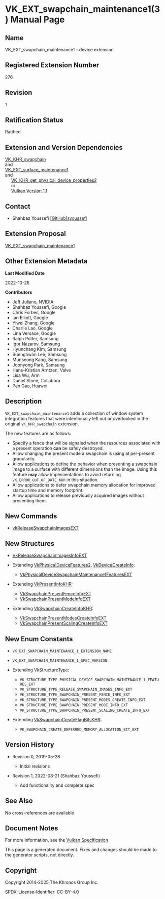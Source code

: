 # VK\_EXT\_swapchain\_maintenance1(3) Manual Page

## Name

VK\_EXT\_swapchain\_maintenance1 - device extension



## [](#_registered_extension_number)Registered Extension Number

276

## [](#_revision)Revision

1

## [](#_ratification_status)Ratification Status

Ratified

## [](#_extension_and_version_dependencies)Extension and Version Dependencies

[VK\_KHR\_swapchain](https://registry.khronos.org/vulkan/specs/latest/man/html/VK_KHR_swapchain.html)  
and  
[VK\_EXT\_surface\_maintenance1](https://registry.khronos.org/vulkan/specs/latest/man/html/VK_EXT_surface_maintenance1.html)  
and  
     [VK\_KHR\_get\_physical\_device\_properties2](https://registry.khronos.org/vulkan/specs/latest/man/html/VK_KHR_get_physical_device_properties2.html)  
     or  
     [Vulkan Version 1.1](#versions-1.1)

## [](#_contact)Contact

- Shahbaz Youssefi [\[GitHub\]syoussefi](https://github.com/KhronosGroup/Vulkan-Docs/issues/new?body=%5BVK_EXT_swapchain_maintenance1%5D%20%40syoussefi%0A%2AHere%20describe%20the%20issue%20or%20question%20you%20have%20about%20the%20VK_EXT_swapchain_maintenance1%20extension%2A)

## [](#_extension_proposal)Extension Proposal

[VK\_EXT\_swapchain\_maintenance1](https://github.com/KhronosGroup/Vulkan-Docs/tree/main/proposals/VK_EXT_swapchain_maintenance1.adoc)

## [](#_other_extension_metadata)Other Extension Metadata

**Last Modified Date**

2022-10-28

**Contributors**

- Jeff Juliano, NVIDIA
- Shahbaz Youssefi, Google
- Chris Forbes, Google
- Ian Elliott, Google
- Yiwei Zhang, Google
- Charlie Lao, Google
- Lina Versace, Google
- Ralph Potter, Samsung
- Igor Nazarov, Samsung
- Hyunchang Kim, Samsung
- Suenghwan Lee, Samsung
- Munseong Kang, Samsung
- Joonyong Park, Samsung
- Hans-Kristian Arntzen, Valve
- Lisa Wu, Arm
- Daniel Stone, Collabora
- Pan Gao, Huawei

## [](#_description)Description

`VK_EXT_swapchain_maintenance1` adds a collection of window system integration features that were intentionally left out or overlooked in the original `VK_KHR_swapchain` extension.

The new features are as follows:

- Specify a fence that will be signaled when the resources associated with a present operation **can** be safely destroyed.
- Allow changing the present mode a swapchain is using at per-present granularity.
- Allow applications to define the behavior when presenting a swapchain image to a surface with different dimensions than the image. Using this feature **may** allow implementations to avoid returning `VK_ERROR_OUT_OF_DATE_KHR` in this situation.
- Allow applications to defer swapchain memory allocation for improved startup time and memory footprint.
- Allow applications to release previously acquired images without presenting them.

## [](#_new_commands)New Commands

- [vkReleaseSwapchainImagesEXT](https://registry.khronos.org/vulkan/specs/latest/man/html/vkReleaseSwapchainImagesEXT.html)

## [](#_new_structures)New Structures

- [VkReleaseSwapchainImagesInfoEXT](https://registry.khronos.org/vulkan/specs/latest/man/html/VkReleaseSwapchainImagesInfoEXT.html)
- Extending [VkPhysicalDeviceFeatures2](https://registry.khronos.org/vulkan/specs/latest/man/html/VkPhysicalDeviceFeatures2.html), [VkDeviceCreateInfo](https://registry.khronos.org/vulkan/specs/latest/man/html/VkDeviceCreateInfo.html):
  
  - [VkPhysicalDeviceSwapchainMaintenance1FeaturesEXT](https://registry.khronos.org/vulkan/specs/latest/man/html/VkPhysicalDeviceSwapchainMaintenance1FeaturesEXT.html)
- Extending [VkPresentInfoKHR](https://registry.khronos.org/vulkan/specs/latest/man/html/VkPresentInfoKHR.html):
  
  - [VkSwapchainPresentFenceInfoEXT](https://registry.khronos.org/vulkan/specs/latest/man/html/VkSwapchainPresentFenceInfoEXT.html)
  - [VkSwapchainPresentModeInfoEXT](https://registry.khronos.org/vulkan/specs/latest/man/html/VkSwapchainPresentModeInfoEXT.html)
- Extending [VkSwapchainCreateInfoKHR](https://registry.khronos.org/vulkan/specs/latest/man/html/VkSwapchainCreateInfoKHR.html):
  
  - [VkSwapchainPresentModesCreateInfoEXT](https://registry.khronos.org/vulkan/specs/latest/man/html/VkSwapchainPresentModesCreateInfoEXT.html)
  - [VkSwapchainPresentScalingCreateInfoEXT](https://registry.khronos.org/vulkan/specs/latest/man/html/VkSwapchainPresentScalingCreateInfoEXT.html)

## [](#_new_enum_constants)New Enum Constants

- `VK_EXT_SWAPCHAIN_MAINTENANCE_1_EXTENSION_NAME`
- `VK_EXT_SWAPCHAIN_MAINTENANCE_1_SPEC_VERSION`
- Extending [VkStructureType](https://registry.khronos.org/vulkan/specs/latest/man/html/VkStructureType.html):
  
  - `VK_STRUCTURE_TYPE_PHYSICAL_DEVICE_SWAPCHAIN_MAINTENANCE_1_FEATURES_EXT`
  - `VK_STRUCTURE_TYPE_RELEASE_SWAPCHAIN_IMAGES_INFO_EXT`
  - `VK_STRUCTURE_TYPE_SWAPCHAIN_PRESENT_FENCE_INFO_EXT`
  - `VK_STRUCTURE_TYPE_SWAPCHAIN_PRESENT_MODES_CREATE_INFO_EXT`
  - `VK_STRUCTURE_TYPE_SWAPCHAIN_PRESENT_MODE_INFO_EXT`
  - `VK_STRUCTURE_TYPE_SWAPCHAIN_PRESENT_SCALING_CREATE_INFO_EXT`
- Extending [VkSwapchainCreateFlagBitsKHR](https://registry.khronos.org/vulkan/specs/latest/man/html/VkSwapchainCreateFlagBitsKHR.html):
  
  - `VK_SWAPCHAIN_CREATE_DEFERRED_MEMORY_ALLOCATION_BIT_EXT`

## [](#_version_history)Version History

- Revision 0, 2019-05-28
  
  - Initial revisions
- Revision 1, 2022-08-21 (Shahbaz Youssefi)
  
  - Add functionality and complete spec

## [](#_see_also)See Also

No cross-references are available

## [](#_document_notes)Document Notes

For more information, see the [Vulkan Specification](https://registry.khronos.org/vulkan/specs/latest/html/vkspec.html#VK_EXT_swapchain_maintenance1)

This page is a generated document. Fixes and changes should be made to the generator scripts, not directly.

## [](#_copyright)Copyright

Copyright 2014-2025 The Khronos Group Inc.

SPDX-License-Identifier: CC-BY-4.0